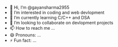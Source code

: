 - 👋 Hi, I’m @gayansharma2955
- 👀 I’m interested in coding and web devlopment
- 🌱 I’m currently learning C/C++ and DSA
- 💞️ I’m looking to collaborate on devlopment projects
- 📫 How to reach me ...
- 😄 Pronouns: ...
- ⚡ Fun fact: ...

<!---
gayansharma2955/gayansharma2955 is a ✨ special ✨ repository because its `README.md` (this file) appears on your GitHub profile.
You can click the Preview link to take a look at your changes.
--->
